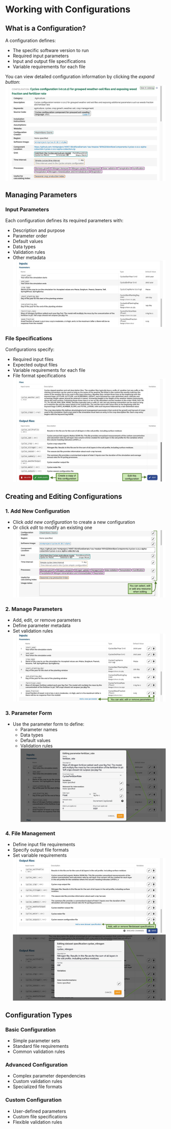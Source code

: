 # Working with Configurations

## What is a Configuration?

A configuration defines:

- The specific software version to run
- Required input parameters
- Input and output file specifications
- Variable requirements for each file

You can view detailed configuration information by clicking the _expand button_:
![](../../figures/walkthrough/27.png)

## Managing Parameters

### Input Parameters

Each configuration defines its required parameters with:

- Description and purpose
- Parameter order
- Default values
- Data types
- Validation rules
- Other metadata
  ![](../../figures/walkthrough/28.png)

### File Specifications

Configurations specify:

- Required input files
- Expected output files
- Variable requirements for each file
- File format specifications
  ![](../../figures/walkthrough/29.png)

## Creating and Editing Configurations

### 1. Add New Configuration

- Click _add new configuration_ to create a new configuration
- Or click _edit_ to modify an existing one
  ![](../../figures/walkthrough/30.png)

### 2. Manage Parameters

- Add, edit, or remove parameters
- Define parameter metadata
- Set validation rules
  ![](../../figures/walkthrough/31.png)

### 3. Parameter Form

- Use the parameter form to define:
  - Parameter names
  - Data types
  - Default values
  - Validation rules
    ![](../../figures/walkthrough/32.png)

### 4. File Management

- Define input file requirements
- Specify output file formats
- Set variable requirements
  ![](../../figures/walkthrough/33.png)
  ![](../../figures/walkthrough/34.png)

## Configuration Types

### Basic Configuration

- Simple parameter sets
- Standard file requirements
- Common validation rules

### Advanced Configuration

- Complex parameter dependencies
- Custom validation rules
- Specialized file formats

### Custom Configuration

- User-defined parameters
- Custom file specifications
- Flexible validation rules
